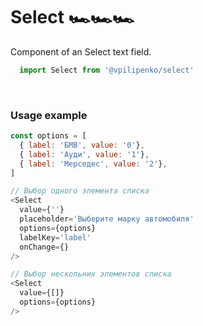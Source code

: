 # Select 🏎🏎🏎

Component of an Select text field.

```js
  import Select from '@vpilipenko/select'
```
<!-- STORY -->
<br/>

### Usage example
```js
const options = [
  { label: 'БМВ', value: '0'},
  { label: 'Ауди', value: '1'},
  { label: 'Мерседес', value: '2'},
]

// Выбор одного элемента списка
<Select
  value={''}
  placeholder='Выберите марку автомобиля'
  options={options}
  labelKey='label'
  onChange={}
/>

// Выбор нескольних элементов списка
<Select
  value={[]}
  options={options}
/>
```
<br/>
<!-- PROPS -->
